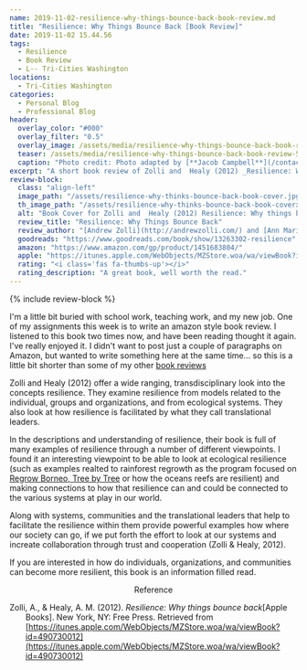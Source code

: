 ```yaml
---
name: 2019-11-02-resilience-why-things-bounce-back-book-review.md
title: "Resilience: Why Things Bounce Back [Book Review]"
date: 2019-11-02 15.44.56
tags:
  - Resilience
  - Book Review
  - L-- Tri-Cities Washington
locations: 
  - Tri-Cities Washington
categories:
  - Personal Blog
  - Professional Blog
header:
  overlay_color: "#000"
  overlay_filter: "0.5"
  overlay_image: /assets/media/resilience-why-things-bounce-back-book-review.png
  teaser: /assets/media/resilience-why-things-bounce-back-book-review-500x300.png
  caption: "Photo credit: Photo adapted by [**Jacob Campbell**](/contact/)."
excerpt: "A short book review of Zolli and  Healy (2012) _Resilience: Why things bounce back_"
review-block:
  class: "align-left"
  image_path: "/assets/resilience-why-thinks-bounce-back-book-cover.jpg"
  th_image_path: "/assets/resilience-why-thinks-bounce-back-book-coverx300.jpg"
  alt: "Book Cover for Zolli and  Healy (2012) Resilience: Why things bounce back"
  review_title: "Resilience: Why Things Bounce Back"
  review_author: "[Andrew Zolli](http://andrewzolli.com/) and [Ann Marie Healy](https://www.simonandschuster.com/authors/Ann-Marie-Healy/403285317)"
  goodreads: "https://www.goodreads.com/book/show/13263302-resilience"
  amazon: "https://www.amazon.com/gp/product/1451683804/"
  apple: "https://itunes.apple.com/WebObjects/MZStore.woa/wa/viewBook?id=490730012"
  rating: "<i class='fas fa-thumbs-up'></i>"
  rating_description: "A great book, well worth the read."
---
```


{% include review-block %}

I'm a little bit buried with school work, teaching work, and my new job. One of my assignments this week is to write an amazon style book review. I listened to this book two times now, and have been reading thought it again. I've really enjoyed it. I didn't want to post just a couple of paragraphs on Amazon, but wanted to write something here at the same time... so this is a little bit shorter than some of my other [book reviews](/tags/#book-review)

Zolli and Healy (2012) offer a wide ranging, transdisciplinary look into the concepts resilience. They examine resilience from models related to the individual, groups and organizations, and from ecological systems. They also look at how resilience is facilitated by what they call translational leaders.

In the descriptions and understanding of resilience, their book is full of many examples of resilience through a number of different viewpoints. I found it an interesting viewpoint to be able to look at ecological resilience (such as examples realted to rainforest regrowth as the program focused on [Regrow Borneo, Tree by Tree](https://www.scientificamerican.com/article/regrowing-borneo/) or how the oceans reefs are resilient) and making connections to how that resilience can and could be connected to the various systems at play in our world.

Along with systems, communities and the translational leaders that help to facilitate the resilience within them provide powerful examples how where our society can go, if we put forth the effort to look at our systems and increate collaboration through trust and cooperation (Zolli & Healy, 2012).

If you are interested in how do individuals, organizations, and communities can become more resilient, this book is an information filled read.

<div style="text-align: center" markdown="1">
Reference
</div>
<div style="margin: 0 0 0 2em; text-indent: -2em;" markdown="1">

Zolli, A., & Healy, A. M. (2012). _Resilience: Why things bounce back_[Apple Books]. New York, NY: Free Press. Retrieved from [https://itunes.apple.com/WebObjects/MZStore.woa/wa/viewBook?id=490730012](https://itunes.apple.com/WebObjects/MZStore.woa/wa/viewBook?id=490730012)

</div>
